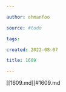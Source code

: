 ```yaml
---

author: ohmanfoo

source: #todo

tags: 

created: 2022-08-07

title: 1609

---
```

[[1609.md]]#1609.md